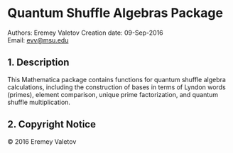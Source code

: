 
# Quantum Shuffle Algebras Package
Authors: Eremey Valetov
Creation date: 09-Sep-2016  
Email: evv@msu.edu

## 1. Description

This Mathematica package contains functions for quantum shuffle algebra calculations, including the construction of bases in terms of Lyndon words (primes), element comparison, unique prime factorization, and quantum shuffle multiplication.

## 2. Copyright Notice
© 2016 Eremey Valetov
